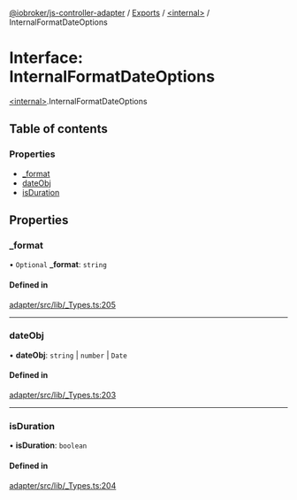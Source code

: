 [@iobroker/js-controller-adapter](../README.md) / [Exports](../modules.md) / [\<internal\>](../modules/internal_.md) / InternalFormatDateOptions

# Interface: InternalFormatDateOptions

[\<internal\>](../modules/internal_.md).InternalFormatDateOptions

## Table of contents

### Properties

- [\_format](internal_.InternalFormatDateOptions.md#_format)
- [dateObj](internal_.InternalFormatDateOptions.md#dateobj)
- [isDuration](internal_.InternalFormatDateOptions.md#isduration)

## Properties

### \_format

• `Optional` **\_format**: `string`

#### Defined in

[adapter/src/lib/_Types.ts:205](https://github.com/ioBroker/ioBroker.js-controller/blob/610f8794837c90e96c314dec3a8f4af930e84d94/packages/adapter/src/lib/_Types.ts#L205)

___

### dateObj

• **dateObj**: `string` \| `number` \| `Date`

#### Defined in

[adapter/src/lib/_Types.ts:203](https://github.com/ioBroker/ioBroker.js-controller/blob/610f8794837c90e96c314dec3a8f4af930e84d94/packages/adapter/src/lib/_Types.ts#L203)

___

### isDuration

• **isDuration**: `boolean`

#### Defined in

[adapter/src/lib/_Types.ts:204](https://github.com/ioBroker/ioBroker.js-controller/blob/610f8794837c90e96c314dec3a8f4af930e84d94/packages/adapter/src/lib/_Types.ts#L204)
